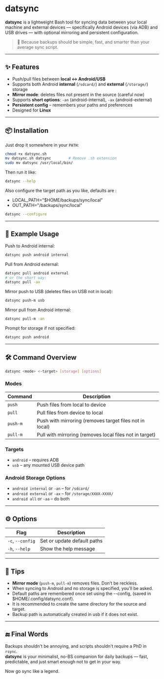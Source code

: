 # datsync

**datsync** is a lightweight Bash tool for syncing data between your local machine and external devices — specifically Android devices (via ADB) and USB drives — with optional mirroring and persistent configuration.

> 🔧 Because backups should be simple, fast, and smarter than your average sync script.

---

## ✨ Features

- Push/pull files between **local ↔ Android/USB**
- Supports both Android **internal** (`/sdcard/`) and **external** (`/storage/`) storage
- **Mirror mode**: deletes files not present in the source (careful now)
- Supports **short options**: `-an` (android-internal), `-ax` (android-external)
- **Persistent config** – remembers your paths and preferences
- Designed for **Linux**

---

## 📦 Installation

Just drop it somewhere in your `PATH`:



```bash
chmod +x datsync.sh
mv datsync.sh datsync        # Remove .sh extension
sudo mv datsync /usr/local/bin/
```

Then run it like:

```bash
datsync --help
```

Also configure the target path as you like, defaults are :
- LOCAL_PATH="$HOME/backups/sync/local"
- OUT_PATH="/backups/sync/local"

```bash
datsync --configure
```

---

## 🧪 Example Usage

Push to Android internal:
```bash
datsync push android internal
```

Pull from Android external:
```bash
datsync pull android external
# or the short way:
datsync pull -ax
```

Mirror push to USB (deletes files on USB not in local):
```bash
datsync push-m usb
```

Mirror pull from Android internal:
```bash
datsync pull-m -an
```

Prompt for storage if not specified:
```bash
datsync push android
```

---

## 🛠 Command Overview

```bash
datsync <mode> <-target> [storage] [options]
```

### Modes

| Command   | Description |
|-----------|-------------|
| `push`    | Push files from local to device |
| `pull`    | Pull files from device to local |
| `push-m`  | Push with mirroring (removes target files not in local) |
| `pull-m`  | Pull with mirroring (removes local files not in target) |

### Targets

- `android` – requires ADB
- `usb` – any mounted USB device path

### Android Storage Options

- `android internal` or `-an` – for `/sdcard/`
- `android external` or `-ax` – for `/storage/XXXX-XXXX/`
- `android all` or `-aa` – do both

---

## ⚙️ Options

| Flag              | Description |
|-------------------|-------------|
| `-c`, `--config`  | Set or update default paths |
| `-h`, `--help`    | Show the help message |

---

## 🧠 Tips

- **Mirror mode** (`push-m`, `pull-m`) removes files. Don’t be reckless.
- When syncing to Android and no storage is specified, you'll be asked.
- Default paths are remembered once set using the --config, (saved in $HOME/.config/datsync.conf).
- It is recommended to create the same directory for the source and target.
- Backup path is automatically created in usb if it does not exist.

---

## 🔚 Final Words

Backups shouldn't be annoying, and scripts shouldn't require a PhD in `rsync`.  
**datsync** is your minimalist, no-BS companion for daily backups — fast, predictable, and just smart enough not to get in your way.

Now go sync like a legend.
